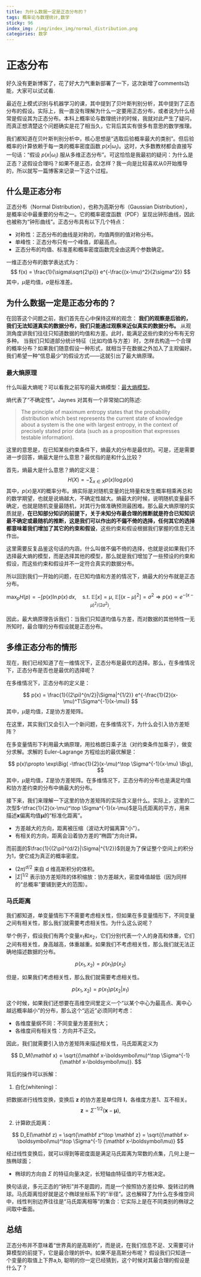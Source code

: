 ```yaml
---
title: 为什么数据一定是正态分布的？
tags: 概率论与数理统计,数学
sticky: 96
index_img: /img/index_img/normal_distribution.png
categories: 数学
---
```


# 正态分布  
好久没有更新博客了，花了好大力气重新部署了一下，这次新增了comments功能，大家可以试试看.

最近在上模式识别与机器学习的课，其中提到了贝叶斯判别分析，其中提到了正态分布的假设。实际上，我一直没有理解为什么一定要用正态分布，或者说为什么经常是假设其为正态分布。本科上概率论与数理统计的时候，我就对此产生了疑问，而真正想清楚这个问题确实是花了相当久，它背后其实有很多有意思的数学推理。

我们都知道在贝叶斯判别分析中，核心思想是“选取后验概率最大的类别”。但后验概率的计算依赖于每一类的概率密度函数 $p(x|\omega_i)$。这时，大多数教材都会直接写一句话：“假设 $p(x|\omega_i)$ 服从多维正态分布”。可这恰恰是我最初的疑问：为什么是正态？这假设合理吗？如果不是正态，会怎样？我一向是比较喜欢从0开始推导的，所以就写一篇博客来记录一下这个过程。

## 什么是正态分布
正态分布（Normal Distribution），也称为高斯分布（Gaussian Distribution），是概率论中最重要的分布之一。它的概率密度函数（PDF）呈现出钟形曲线，因此也被称为“钟形曲线”。正态分布具有以下几个特点：

- 对称性：正态分布的曲线是对称的，均值两侧的值对称分布。
- 单峰性：正态分布只有一个峰值，即最高点。
- 正态分布的均值、标准差和概率密度函数完全由这两个参数确定。

一维正态分布的数学表达式为：
$$
f(x) = \frac{1}{\sigma\sqrt{2\pi}} e^{-\frac{(x-\mu)^2}{2\sigma^2}}
$$
其中，$\mu$是均值，$\sigma$是标准差。

## 为什么数据一定是正态分布的？

在回答这个问题之前，我们首先在心中保持这样的观念： **我们的观察是后验的，我们无法知道真实的数据分布，我们只能通过观察来近似真实的数据分布。** 从观测角度讲我们往往只知道数据的均值和方差。此时，能满足这些约束的分布有无穷多种。 当我们只知道部分统计特征（比如均值与方差）时，怎样去构造一个合理的概率分布？如果我们随意假设一种形式，就相当于在数据之外加入了主观偏好。我们希望一种“信息最少”的假设方式——这就引出了最大熵原理。


### 最大熵原理
什么叫最大熵呢？可以看我之前写的最大熵模型：[最大熵模型](https://geotle77.github.io/2025/10/03/maximum-entropy/)。

熵代表了“不确定性”。Jaynes 对其有一个非常拗口的陈述:  

> The principle of maximum entropy states that the probability distribution which best represents the current state of  knowledge about a system is the one with largest entropy, in the context of precisely stated prior data (such as a 
> proposition that expresses testable information).

这里的意思是，在已知某些约束条件下，熵最大的分布是最优的。可是，还是需要进一步回答，熵最大是什么意思？最优指的是和什么比较？

首先，熵最大是什么意思？熵的定义是：
$$
H(X) = -\sum_{x \in X} p(x) \log p(x)
$$
其中，$p(x)$是$X$的概率分布。熵实际是对随机变量的比特量和发生概率相乘再总和的数学期望，也就是说熵越大，不确定性越大。熵最大的时候，说明随机变量最不确定，也就是随机变量最随机，对其行为做准确预测最困难。那么最大熵原理的实质就是，**在已知部分知识的前提下，关于未知分布最合理的推断就是符合已知知识最不确定或最随机的推断，这是我们可以作出的不偏不倚的选择，任何其它的选择都意味着我们增加了其它的约束和假设**，这些约束和假设根据我们掌握的信息无法作出。

这里需要反复品鉴这句话的内涵，什么叫做不偏不倚的选择，也就是说如果我们不选择最大熵的模型，而是选择其他的模型，那么就是我们增加了一些预设的约束和假设，而这些约束和假设并不一定符合真实的数据分布。

所以回到我们一开始的问题，在已知均值和方差的情况下，熵最大的分布就是正态分布。

$$
\max_p H(p) = -\int p(x)\ln p(x)\,dx,\quad
\text{s.t. } \mathbb{E}[x]=\mu,\ \mathbb{E}[(x-\mu)^2]=\sigma^2
\Rightarrow p(x)\propto e^{-(x-\mu)^2/(2\sigma^2)}.
$$

因此，最大熵原理告诉我们：当我们只知道均值与方差，而对数据的其他特性一无所知时，最合理的分布假设就是正态分布。

## 多维正态分布的情形
现在，我们已经知道了在一维情况下，正态分布是最优的选择。那么，在多维情况下，正态分布是否也是最优的选择呢？

在多维情况下，正态分布的定义是：

$$
p(x) = \frac{1}{(2\pi)^{n/2}|\Sigma|^{1/2}} e^{-\frac{1}{2}(x-\mu)^T\Sigma^{-1}(x-\mu)}
$$
其中，$\mu$是均值，$\Sigma$是协方差矩阵。

在这里，其实我们又会引入一个新问题，在多维情况下，为什么会引入协方差矩阵？

在多变量情形下利用最大熵原理，用拉格朗日乘子法（对约束条件加乘子），做变分求解。求解的 Euler–Lagrange 方程给出的最优解是：

$$
p(x)\propto \exp\Big(
-\tfrac{1}{2}(x-\mu)^\top \Sigma^{-1}(x-\mu)
\Big),
$$
其中，$\mu$是均值，$\Sigma$是协方差矩阵。在多维情况下，正态分布的分布也是满足均值和协方差约束的分布中熵最大的分布。

接下来，我们来理解一下这里的协方差矩阵的实际含义是什么。实际上，这里的二次型$-\tfrac{1}{2}(x-\mu)^\top \Sigma^{-1}(x-\mu)$是马氏距离的平方，用来描述$\mathbf{x}$偏离均值$\boldsymbol\mu$的“标准化距离”。

- 方差越大的方向，距离被压缩（波动大时偏离算“小”）。
- 有相关的方向，距离会沿着协方差的“椭圆”方向计算。

而前面的$\frac{1}{(2\pi)^{d/2}|\Sigma|^{1/2}}$则是为了保证整个空间上的积分为1，使它成为真正的概率密度。

- $(2\pi)^{d/2}$ 来自 d 维高斯积分的体积。
- $|\Sigma|^{1/2}$ 表示协方差矩阵的体积缩放：协方差越大，密度峰值越低（因为同样的“总概率”要铺到更大的范围）。

### 马氏距离
我们都知道，单变量情形下不需要考虑相关性，但如果在多变量情形下，不同变量之间有相关性，那么我们就需要考虑相关性。为什么这么说呢？ 

举个例子，假设我们有两个变量$x_1$和$x_2$，它们分别代表一个人的身高和体重，它们之间有相关性，身高越高，体重越重。如果我们不考虑相关性，那么我们就无法正确地描述数据的分布。

$$
p(x_1,x_2) = p(x_1)p(x_2)
$$

但是，如果我们考虑相关性，那么我们就需要考虑相关性。

$$
p(x_1,x_2) = p(x_1)p(x_2|x_1)
$$

这个时候，如果我们还想要在高维空间里定义一个“以某个中心为最高点、离中心越远概率越小”的分布，那么这个“远近”必须同时考虑：  

- 各维度量纲不同：不同变量方差差别大；
- 各维度间有相关性：方向并不正交。

因此，我们就需要引入协方差矩阵来描述相关性，马氏距离定义为

$$
D_M(\mathbf x)
= \sqrt{(\mathbf x-\boldsymbol\mu)^\top
\Sigma^{-1}
(\mathbf x-\boldsymbol\mu)}.
$$

背后的操作可以拆解：

1.	白化(whitening)：

把数据进行线性变换，变换后 $\mathbf z$ 的协方差是单位阵 $\mathbf I$，各维度方差1、互不相关。
$$
\mathbf z = \Sigma^{-1/2}(\mathbf x-\boldsymbol\mu),
$$

2.	计算欧氏距离：

$$
D_E(\mathbf z)
= \sqrt{\mathbf z^\top \mathbf z} = \sqrt{(\mathbf x-\boldsymbol\mu)^\top \Sigma^{-1} (\mathbf x-\boldsymbol\mu)}
$$

经过线性变换后，就可以得到等密度面是满足马氏距离为常数的点集，几何上是一族椭球面；

- 椭球的方向由 $\Sigma$ 的特征向量决定，长短轴由特征值的平方根决定。

换句话说，多元正态的“钟形”并不是圆的，而是一个按照协方差拉伸、旋转过的椭球。马氏距离恰好就是这个椭球坐标系下的“半径”。这也解释了为什么在多维空间中，线性判别边界往往是“马氏距离相等”的集合：它实际上是在不同类别的椭球之间取中垂面。

## 总结
正态分布并不意味着“世界真的是高斯的”，而是说，在我们信息不足、又需要可计算模型的前提下，它是最合理的折中。如果不是高斯分布呢？ 假设我们只知道一个变量的取值上下界a,b, 聪明的你一定已经猜到，这个时候对其最合理的假设是什么了？ 